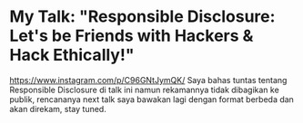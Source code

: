 # My Talk: "Responsible Disclosure: Let's be Friends with Hackers & Hack Ethically!"
https://www.instagram.com/p/C96GNtJymQK/
Saya bahas tuntas tentang Responsible Disclosure di talk ini namun rekamannya tidak dibagikan ke publik, rencananya next talk saya bawakan lagi dengan format berbeda dan akan direkam, stay tuned.